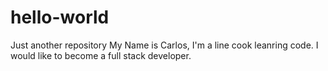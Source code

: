 # hello-world
Just another repository
My Name is Carlos, I'm a line cook leanring code. 
I would like to become a full stack developer.
